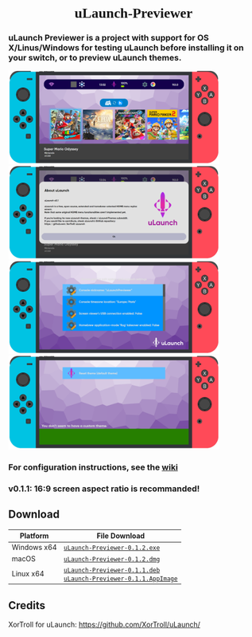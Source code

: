 <h1 align="center" style="font-family: 'Font';">uLaunch-Previewer</h1>

<h3>uLaunch Previewer is a project with support for OS X/Linus/Windows for testing uLaunch before installing it on your switch, or to preview uLaunch themes.</h3>

<img src="screenshot/s1.png" width="425"/> <img src="screenshot/s2.png" width="425"/>
<img src="screenshot/s3.png" width="425"/> <img src="screenshot/s4.png" width="425"/>

### For configuration instructions, see the [wiki](https://github.com/IcosaSwitch/uLaunch-Previewer/wiki)
<h3 style="font-type:bold">v0.1.1: 16:9 screen aspect ratio is recommanded!</h3>

## Download

| Platform | File Download |
| -------- | ---- |
| Windows x64 | [`uLaunch-Previewer-0.1.2.exe`](https://github.com/IcosaSwitch/uLaunch-Previewer/releases/download/v0.1.2/uLaunch-Previewer-0.1.2.exe) |
| macOS | [`uLaunch-Previewer-0.1.2.dmg`](https://github.com/IcosaSwitch/uLaunch-Previewer/releases/download/v0.1.2/uLaunch-Previewer-0.1.2.dmg) |
| Linux x64 | [`uLaunch-Previewer-0.1.1.deb`](https://github.com/IcosaSwitch/uLaunch-Previewer/releases/download/v0.1.1/uLaunch-Previewer-0.1.1.deb)<br>[`uLaunch-Previewer-0.1.1.AppImage`](https://github.com/IcosaSwitch/uLaunch-Previewer/releases/download/v0.1.1/uLaunch-Previewer-0.1.1.AppImage) |

## Credits

XorTroll for uLaunch: https://github.com/XorTroll/uLaunch/
